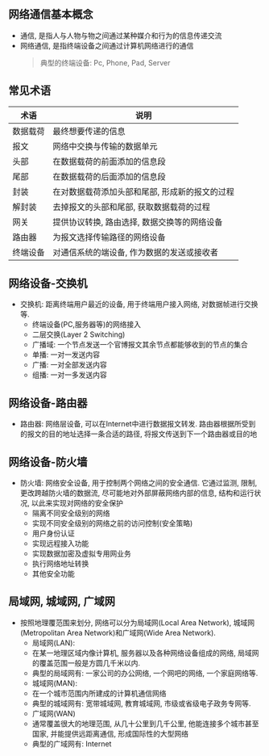 ## 网络通信基本概念

* 通信, 是指人与人物与物之间通过某种媒介和行为的信息传递交流
* 网络通信, 是指终端设备之间通过计算机网络进行的通信
  > 典型的终端设备: Pc, Phone, Pad, Server

## 常见术语

| 术语   | 说明                       |
| --- | ----------------------- |
| 数据载荷 | 最终想要传递的信息                |
| 报文   | 网络中交换与传输的数据单元            |
| 头部   | 在数据载荷的前面添加的信息段           |
| 尾部   | 在数据载荷的后面添加的信息段           |
| 封装   | 在对数据载荷添加头部和尾部, 形成新的报文的过程 |
| 解封装  | 去掉报文的头部和尾部, 获取数据载荷的过程    |
| 网关   | 提供协议转换, 路由选择, 数据交换等的网络设备 |
| 路由器  | 为报文选择传输路径的网络设备           |
| 终端设备 | 对通信系统的端设备, 作为数据的发送或接收者   |

## 网络设备-交换机

* 交换机: 距离终端用户最近的设备, 用于终端用户接入网络, 对数据帧进行交换等. 
 	- 终端设备(PC,服务器等)的网络接入
 	- 二层交换(Layer 2 Switching)
 	- 广播域: 一个节点发送一个官博报文其余节点都能够收到的节点的集合
 	- 单播: 一对一发送内容
 	- 广播: 一对全部发送内容
 	- 组播: 一对一多发送内容

## 网络设备-路由器

* 路由器: 网络层设备, 可以在Internet中进行数据报文转发. 路由器根据所受到的报文的目的地址选择一条合适的路径, 将报文传送到下一个路由器或目的地

## 网络设备-防火墙

* 防火墙: 网络安全设备, 用于控制两个网络之间的安全通信. 它通过监测, 限制, 更改跨越防火墙的数据流, 尽可能地对外部屏蔽网络内部的信息, 结构和运行状况, 以此来实现对网络的安全保护
 	- 隔离不同安全级别的网络
 	- 实现不同安全级别的网络之前的访问控制(安全策略)
 	- 用户身份认证
 	- 实现远程接入功能
 	- 实现数据加密及虚拟专用网业务
 	- 执行网络地址转换
 	- 其他安全功能

## 局域网, 城域网, 广域网

* 按照地理覆范围来划分, 网络可以分为局域网(Local Area Network), 城域网(Metropolitan Area Network)和广域网(Wide Area Network).
 	- 局域网(LAN):
   	- 在某一地理区域内像计算机, 服务器以及各种网络设备组成的网络, 局域网的覆盖范围一般是方圆几千米以内.
   	- 典型的局域网有: 一家公司的办公网络, 一个网吧的网络, 一个家庭网络等.
 	- 城域网(MAN):
   	- 在一个城市范围内所建成的计算机通信网络
   	- 典型的城域网有: 宽带城域网, 教育城域网, 市级或省级电子政务专网等.
 	- 广域网(WAN)
   	- 通常覆盖很大的地理范围, 从几十公里到几千公里, 他能连接多个城市甚至国家, 并能提供远距离通信, 形成国际性的大型网络
   	- 典型的广域网有: Internet
